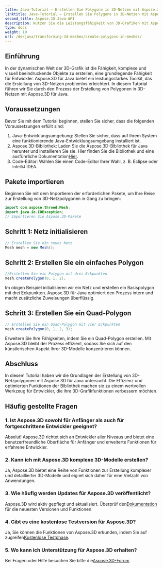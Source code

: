 ```yaml
---
title: Java-Tutorial – Erstellen Sie Polygone in 3D-Netzen mit Aspose.3D
linktitle: Java-Tutorial – Erstellen Sie Polygone in 3D-Netzen mit Aspose.3D
second_title: Aspose.3D Java-API
description: Nutzen Sie die Leistungsfähigkeit von 3D-Grafiken mit Aspose.3D für Java. Erstellen Sie mühelos atemberaubende Polygone. Laden Sie es jetzt herunter, um ein nahtloses Entwicklungserlebnis zu genießen.
type: docs
weight: 10
url: /de/java/transforming-3d-meshes/create-polygons-in-meshes/
---
```

## Einführung
In der dynamischen Welt der 3D-Grafik ist die Fähigkeit, komplexe und visuell beeindruckende Objekte zu erstellen, eine grundlegende Fähigkeit für Entwickler. Aspose.3D für Java bietet ein leistungsstarkes Toolkit, das die Erstellung von 3D-Netzen problemlos erleichtert. In diesem Tutorial führen wir Sie durch den Prozess der Erstellung von Polygonen in 3D-Netzen mit Aspose.3D für Java.
## Voraussetzungen
Bevor Sie mit dem Tutorial beginnen, stellen Sie sicher, dass die folgenden Voraussetzungen erfüllt sind:
1. Java-Entwicklungsumgebung: Stellen Sie sicher, dass auf Ihrem System eine funktionierende Java-Entwicklungsumgebung installiert ist.
2.  Aspose.3D-Bibliothek: Laden Sie die Aspose.3D-Bibliothek für Java herunter und installieren Sie sie. Hier finden Sie die Bibliothek und eine ausführliche Dokumentation[Hier](https://reference.aspose.com/3d/java/).
3. Code-Editor: Wählen Sie einen Code-Editor Ihrer Wahl, z. B. Eclipse oder IntelliJ IDEA.
## Pakete importieren
Beginnen Sie mit dem Importieren der erforderlichen Pakete, um Ihre Reise zur Erstellung von 3D-Netzpolygonen in Gang zu bringen:
```java
import com.aspose.threed.Mesh;
import java.io.IOException;
// Importieren Sie Aspose.3D-Pakete
```
## Schritt 1: Netz initialisieren
```java
// Erstellen Sie ein neues Netz
Mesh mesh = new Mesh();
```
## Schritt 2: Erstellen Sie ein einfaches Polygon
```java
//Erstellen Sie ein Polygon mit drei Eckpunkten
mesh.createPolygon(0, 1, 2);
```
Im obigen Beispiel initialisieren wir ein Netz und erstellen ein Basispolygon mit drei Eckpunkten. Aspose.3D für Java optimiert den Prozess intern und macht zusätzliche Zuweisungen überflüssig.
## Schritt 3: Erstellen Sie ein Quad-Polygon
```java
// Erstellen Sie ein Quad-Polygon mit vier Eckpunkten
mesh.createPolygon(0, 1, 2, 3);
```
Erweitern Sie Ihre Fähigkeiten, indem Sie ein Quad-Polygon erstellen. Mit Aspose.3D bleibt der Prozess effizient, sodass Sie sich auf den künstlerischen Aspekt Ihrer 3D-Modelle konzentrieren können.
## Abschluss
In diesem Tutorial haben wir die Grundlagen der Erstellung von 3D-Netzpolygonen mit Aspose.3D für Java untersucht. Die Effizienz und optimierten Funktionen der Bibliothek machen sie zu einem wertvollen Werkzeug für Entwickler, die ihre 3D-Grafikfunktionen verbessern möchten.
## Häufig gestellte Fragen
### 1. Ist Aspose.3D sowohl für Anfänger als auch für fortgeschrittene Entwickler geeignet?
Absolut! Aspose.3D richtet sich an Entwickler aller Niveaus und bietet eine benutzerfreundliche Oberfläche für Anfänger und erweiterte Funktionen für erfahrene Entwickler.
### 2. Kann ich mit Aspose.3D komplexe 3D-Modelle erstellen?
Ja, Aspose.3D bietet eine Reihe von Funktionen zur Erstellung komplexer und detaillierter 3D-Modelle und eignet sich daher für eine Vielzahl von Anwendungen.
### 3. Wie häufig werden Updates für Aspose.3D veröffentlicht?
 Aspose.3D wird aktiv gepflegt und aktualisiert. Überprüf den[Dokumentation](https://reference.aspose.com/3d/java/) für die neuesten Versionen und Funktionen.
### 4. Gibt es eine kostenlose Testversion für Aspose.3D?
 Ja, Sie können die Funktionen von Aspose.3D erkunden, indem Sie auf zugreifen[Kostenlose Testphase](https://releases.aspose.com/).
### 5. Wo kann ich Unterstützung für Aspose.3D erhalten?
 Bei Fragen oder Hilfe besuchen Sie bitte die[Aspose.3D-Forum](https://forum.aspose.com/c/3d/18).